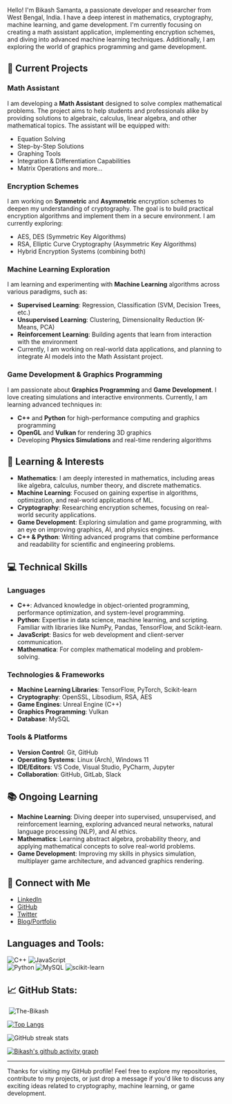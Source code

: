 Hello! I'm Bikash Samanta, a passionate developer and researcher from West Bengal, India. I have a deep interest in mathematics, cryptography, machine learning, and game development. I'm currently focusing on creating a math assistant application, implementing encryption schemes, and diving into advanced machine learning techniques. Additionally, I am exploring the world of graphics programming and game development. 

## 🚀 Current Projects

### Math Assistant
I am developing a **Math Assistant** designed to solve complex mathematical problems. The project aims to help students and professionals alike by providing solutions to algebraic, calculus, linear algebra, and other mathematical topics. The assistant will be equipped with:
- Equation Solving
- Step-by-Step Solutions
- Graphing Tools
- Integration & Differentiation Capabilities
- Matrix Operations and more...

### Encryption Schemes
I am working on **Symmetric** and **Asymmetric** encryption schemes to deepen my understanding of cryptography. The goal is to build practical encryption algorithms and implement them in a secure environment. I am currently exploring:
- AES, DES (Symmetric Key Algorithms)
- RSA, Elliptic Curve Cryptography (Asymmetric Key Algorithms)
- Hybrid Encryption Systems (combining both)

### Machine Learning Exploration
I am learning and experimenting with **Machine Learning** algorithms across various paradigms, such as:
- **Supervised Learning**: Regression, Classification (SVM, Decision Trees, etc.)
- **Unsupervised Learning**: Clustering, Dimensionality Reduction (K-Means, PCA)
- **Reinforcement Learning**: Building agents that learn from interaction with the environment
- Currently, I am working on real-world data applications, and planning to integrate AI models into the Math Assistant project.

### Game Development & Graphics Programming
I am passionate about **Graphics Programming** and **Game Development**. I love creating simulations and interactive environments. Currently, I am learning advanced techniques in:
- **C++** and **Python** for high-performance computing and graphics programming
- **OpenGL** and **Vulkan** for rendering 3D graphics
- Developing **Physics Simulations** and real-time rendering algorithms

## 🧠 Learning & Interests
- **Mathematics**: I am deeply interested in mathematics, including areas like algebra, calculus, number theory, and discrete mathematics.
- **Machine Learning**: Focused on gaining expertise in algorithms, optimization, and real-world applications of ML.
- **Cryptography**: Researching encryption schemes, focusing on real-world security applications.
- **Game Development**: Exploring simulation and game programming, with an eye on improving graphics, AI, and physics engines.
- **C++ & Python**: Writing advanced programs that combine performance and readability for scientific and engineering problems.

## 💻 Technical Skills

### Languages
- **C++**: Advanced knowledge in object-oriented programming, performance optimization, and system-level programming.
- **Python**: Expertise in data science, machine learning, and scripting. Familiar with libraries like NumPy, Pandas, TensorFlow, and Scikit-learn.
- **JavaScript**: Basics for web development and client-server communication.
- **Mathematica**: For complex mathematical modeling and problem-solving.

### Technologies & Frameworks
- **Machine Learning Libraries**: TensorFlow, PyTorch, Scikit-learn
- **Cryptography**: OpenSSL, Libsodium, RSA, AES
- **Game Engines**: Unreal Engine (C++)
- **Graphics Programming**: Vulkan
- **Database**: MySQL

### Tools & Platforms
- **Version Control**: Git, GitHub
- **Operating Systems**: Linux (Arch), Windows 11
- **IDE/Editors**: VS Code, Visual Studio, PyCharm, Jupyter
- **Collaboration**: GitHub, GitLab, Slack

## 📚 Ongoing Learning

- **Machine Learning**: Diving deeper into supervised, unsupervised, and reinforcement learning, exploring advanced neural networks, natural language processing (NLP), and AI ethics.
- **Mathematics**: Learning abstract algebra, probability theory, and applying mathematical concepts to solve real-world problems.
- **Game Development**: Improving my skills in physics simulation, multiplayer game architecture, and advanced graphics rendering.

## 🔗 Connect with Me

- [LinkedIn](https://www.linkedin.com/in/bikashsamanta)
- [GitHub](https://github.com/BikashSamanta)
- [Twitter](https://twitter.com/BikashSamanta)
- [Blog/Portfolio](#)

## Languages and Tools:

![C++](https://img.shields.io/badge/c++-%2300599C.svg?style=for-the-badge&logo=c%2B%2B&logoColor=white) 
![JavaScript](https://img.shields.io/badge/javascript-%23323330.svg?style=for-the-badge&logo=javascript&logoColor=%23F7DF1E)  
![Python](https://img.shields.io/badge/python-3670A0?style=for-the-badge&logo=python&logoColor=ffdd54) 
![MySQL](https://img.shields.io/badge/mysql-%2300f.svg?style=for-the-badge&logo=mysql&logoColor=white) 
![scikit-learn](https://img.shields.io/badge/scikit--learn-%23F7931E.svg?style=for-the-badge&logo=scikit-learn&logoColor=white) 


## 📈 GitHub Stats:

<p>&nbsp;<img align="center" src="https://github-readme-stats.vercel.app/api?username=The-Bikash&show_icons=true&locale=en" alt="The-Bikash" /></p>

[![Top Langs](https://github-readme-stats.vercel.app/api/top-langs/?username=The-Bikash)](https://github.com/anuraghazra/github-readme-stats)

![GitHub streak stats](https://github-readme-streak-stats.herokuapp.com/?user=The-Bikash)

[![Bikash's github activity graph](https://github-readme-activity-graph.vercel.app/graph?username=The-Bikash&bg_color=121212&color=21b6e8&line=7fcce6&point=ebf8ff&area=true&hide_border=true)](https://github.com/the-bikash/github-readme-activity-graph)

---

Thanks for visiting my GitHub profile! Feel free to explore my repositories, contribute to my projects, or just drop a message if you'd like to discuss any exciting ideas related to cryptography, machine learning, or game development.
